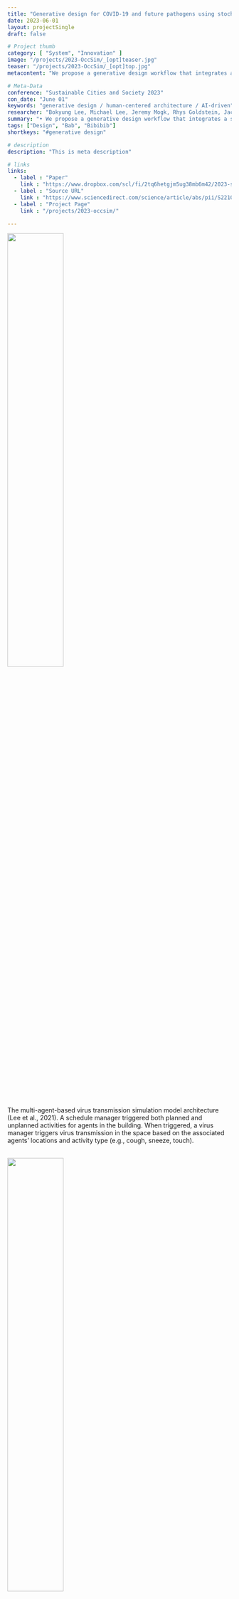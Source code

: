 ```yaml
---
title: "Generative design for COVID-19 and future pathogens using stochastic multi-agent simulation"
date: 2023-06-01
layout: projectSingle
draft: false

# Project thumb
category: [ "System", "Innovation" ]
image: "/projects/2023-OccSim/_[opt]teaser.jpg"
teaser: "/projects/2023-OccSim/_[opt]top.jpg"
metacontent: "We propose a generative design workflow that integrates a stochastic multi-agent simulation with the intent of helping building designers reduce the risk posed by COVID-19 and future pathogens."

# Meta-Data
conference: "Sustainable Cities and Society 2023"
con_date: "June 01"
keywords: "generative design / human-centered architecture / AI-driven"
researcher: "Bokyung Lee, Michael Lee, Jeremy Mogk, Rhys Goldstein, Jacky Bibliowicz, Frederik Brudy, Alexander Tessier."
summary: "• We propose a generative design workflow that integrates a stochastic multi-agent simulation with the intent of helping building designers reduce the risk posed by COVID-19 and future pathogens. Our custom simulation randomly generates activities and movements of individual occupants, tracking the amount of virus transmitted through air and surfaces from contagious to susceptible agents. The stochastic nature of the simulation requires that many repetitions be performed to achieve statistically reliable results. Accordingly, a series of initial experiments identified parameter values that balanced the trade-off between computational cost and accuracy. Applying generative design to a case study based on an existing office space reduced the predicted transmission by around 10% to 20% compared with a baseline set of layouts. Additionally, a qualitative examination of the generated layouts revealed design patterns that may reduce transmission. Stochastic multi-agent simulation is a computationally expensive yet plausible way to generate safer building designs."
tags: ["Design", "Bab", "Bibibib"]
shortkeys: "#generative design"

# description
description: "This is meta description"

# links
links:
  - label : "Paper"
    link : "https://www.dropbox.com/scl/fi/2tq6hetgjm5ug38mb6m42/2023-sustainable.pdf?rlkey=jrthv3tamf05si5wxjul53w6v&dl=0"
  - label : "Source URL"
    link : "https://www.sciencedirect.com/science/article/abs/pii/S221067072300272X"
  - label : "Project Page"
    link : "/projects/2023-occsim/"

---
```


<img src="../../projects/2023-OccSim/framework.jpg" width="50%"/>

The multi-agent-based virus transmission simulation model architecture (Lee et al., 2021). A schedule manager triggered both planned and unplanned activities for agents in the building. When triggered, a virus manager triggers virus transmission in the space based on the associated agents’ locations and activity type (e.g., cough, sneeze, touch).

<br>
<img src="../../projects/2023-OccSim/sim.jpg" width="50%"/>

Screen-captured images of our simulation when the graphical mode was activated. The images were captured at specific moments: when (a) 3600 s, (b) 7200 s, and (c) 10 800 s had passed since the simulation started. The grid heat map on the background visualizes the location-specific concentration of virus in the air (𝜓𝑐𝑒𝑙𝑙 ), with the range from 0 to 1. The susceptible agents are represented as blue, while the contagious agents are represented as red. (For interpretation of the references to colour in this figure legend, the reader is referred to the web version of this article.)

<br>
<img src="../../projects/2023-OccSim/plot.jpg" width="50%"/>

Simulation results from different percentages of contagious agents: 5%, 10%, 15%, 20%, 25%, 30%, using both a low (40 agents in total) and high capacity setting (100agents in total). Swarm plots (top) and violin plots (bottom) demonstrate the distribution of the results obtained from 400 simulation runs, for each combination of conditions.
Fig. 5.


<br>
<img src="../../projects/2023-OccSim/framework2.jpg" width="50%"/>

Scope and contribution of our work.


<br>
<img src="../../projects/2023-OccSim/generative1.jpg" width="50%"/>

Generative geometry model for case study (Nagy, Lau et al., 2017).


<br>
<img src="../../projects/2023-OccSim/generative2.jpg" width="50%"/>

Top ten performing designs from each trial in terms of air+surface, air, and surface metrics.


<br>
<img src="../../projects/2023-OccSim/generative3.jpg" width="50%"/>

Air and surface transmission metrics over generation number, demonstrating NSGA-II optimization’s ability to minimize virus transmission over successive generations.


<br>
<img src="../../projects/2023-OccSim/generative4.jpg" width="50%"/>

Top 10 highest and lowest performing designs for air mean from Trial A run.


